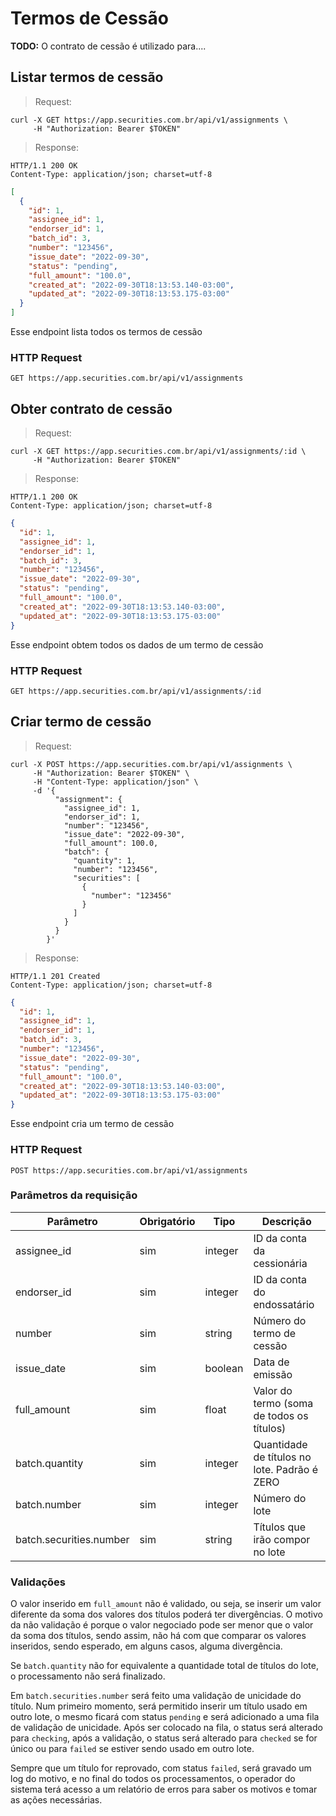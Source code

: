 # Termos de Cessão

**TODO:** O contrato de cessão é utilizado para....

## Listar termos de cessão

> Request:

```shell
curl -X GET https://app.securities.com.br/api/v1/assignments \
     -H "Authorization: Bearer $TOKEN"
```

> Response:

```shell
HTTP/1.1 200 OK
Content-Type: application/json; charset=utf-8
```

```json
[
  {
    "id": 1,
    "assignee_id": 1,
    "endorser_id": 1,
    "batch_id": 3,
    "number": "123456",
    "issue_date": "2022-09-30",
    "status": "pending",
    "full_amount": "100.0",
    "created_at": "2022-09-30T18:13:53.140-03:00",
    "updated_at": "2022-09-30T18:13:53.175-03:00"
  }
]
```

Esse endpoint lista todos os termos de cessão

### HTTP Request

`GET https://app.securities.com.br/api/v1/assignments`

## Obter contrato de cessão

> Request:

```shell
curl -X GET https://app.securities.com.br/api/v1/assignments/:id \
     -H "Authorization: Bearer $TOKEN"
```

> Response:

```shell
HTTP/1.1 200 OK
Content-Type: application/json; charset=utf-8
```

```json
{
  "id": 1,
  "assignee_id": 1,
  "endorser_id": 1,
  "batch_id": 3,
  "number": "123456",
  "issue_date": "2022-09-30",
  "status": "pending",
  "full_amount": "100.0",
  "created_at": "2022-09-30T18:13:53.140-03:00",
  "updated_at": "2022-09-30T18:13:53.175-03:00"
}
```

Esse endpoint obtem todos os dados de um termo de cessão

### HTTP Request

`GET https://app.securities.com.br/api/v1/assignments/:id`

## Criar termo de cessão

> Request:

```shell
curl -X POST https://app.securities.com.br/api/v1/assignments \
     -H "Authorization: Bearer $TOKEN" \
     -H "Content-Type: application/json" \
     -d '{
          "assignment": {
            "assignee_id": 1,
            "endorser_id": 1,
            "number": "123456",
            "issue_date": "2022-09-30",
            "full_amount": 100.0,
            "batch": {
              "quantity": 1,
              "number": "123456",
              "securities": [
                {
                  "number": "123456"
                }
              ]
            }
          }
        }'
```

> Response:

```shell
HTTP/1.1 201 Created
Content-Type: application/json; charset=utf-8
```

```json
{
  "id": 1,
  "assignee_id": 1,
  "endorser_id": 1,
  "batch_id": 3,
  "number": "123456",
  "issue_date": "2022-09-30",
  "status": "pending",
  "full_amount": "100.0",
  "created_at": "2022-09-30T18:13:53.140-03:00",
  "updated_at": "2022-09-30T18:13:53.175-03:00"
}
```

Esse endpoint cria um termo de cessão

### HTTP Request

`POST https://app.securities.com.br/api/v1/assignments`

### Parâmetros da requisição

Parâmetro                | Obrigatório | Tipo     | Descrição
------------------       | ----------- | -------- | -----------
assignee_id              | sim         | integer  | ID da conta da cessionária
endorser_id              | sim         | integer  | ID da conta do endossatário
number                   | sim         | string   | Número do termo de cessão
issue_date               | sim         | boolean  | Data de emissão
full_amount              | sim         | float    | Valor do termo (soma de todos os títulos)
batch.quantity           | sim         | integer  | Quantidade de títulos no lote. Padrão é ZERO
batch.number             | sim         | integer  | Número do lote
batch.securities.number  | sim         | string   | Títulos que irão compor no lote

### Validações

O valor inserido em `full_amount` não é validado, ou seja, se inserir um valor diferente da soma dos valores dos títulos
poderá ter divergências. O motivo da não validação é porque o valor negociado pode ser menor que o valor da soma dos títulos,
sendo assim, não há com que comparar os valores inseridos, sendo esperado, em alguns casos, alguma divergência.

Se `batch.quantity` não for equivalente a quantidade total de títulos do lote, o processamento não será finalizado.

Em `batch.securities.number` será feito uma validação de unicidade do título. Num primeiro momento, será permitido inserir
um título usado em outro lote, o mesmo ficará com status `pending` e será adicionado a uma fila de validação de unicidade.
Após ser colocado na fila, o status será alterado para `checking`, após a validação, o status será alterado para `checked`
se for único ou para `failed` se estiver sendo usado em outro lote.

Sempre que um título for reprovado, com status `failed`, será gravado um log do motivo, e no final do todos os processamentos,
o operador do sistema terá acesso a um relatório de erros para saber os motivos e tomar as ações necessárias.
